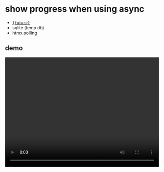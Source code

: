 # show progress when using async

- [`{future}`](https://future.futureverse.org/)
- sqlite (temp db)
- htmx polling

## demo

<video controls width="100%" height="360">
  <source src="./show-progress-async.mp4" type="video/mp4">
  Your browser does not support the video tag.
</video>
